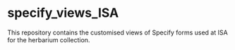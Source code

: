 # specify_views_ISA
This repository contains the customised views of Specify forms used at ISA for the herbarium collection. 
